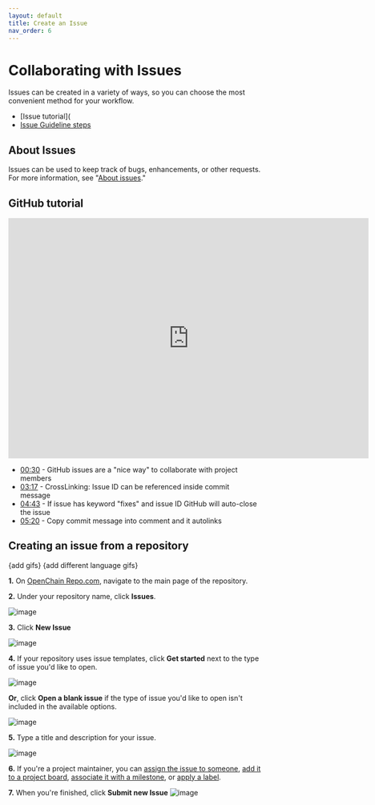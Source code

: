 ```yaml
---
layout: default
title: Create an Issue
nav_order: 6
---
```


<!-- Edit the content below for the workshop in question. Once you're ready to publish, remove the comment characters e.g. "<!--" at the start and end -->

# Collaborating with Issues
Issues can be created in a variety of ways, so you can choose the most convenient method for your workflow.

- [Issue tutorial](
- [Issue Guideline steps](https://openchain-project.github.io/github-training/submit_an_issue.html#creating-an-issue-from-a-repository)

## About Issues
Issues can be used to keep track of bugs, enhancements, or other requests. For more information, see "[About issues](https://docs.github.com/en/issues/tracking-your-work-with-issues/about-issues)."

## GitHub tutorial
<iframe width="719" height="480" src="https://www.youtube.com/embed/TKJ4RdhyB5Y" frameborder="0" allow="accelerometer; autoplay; clipboard-write; encrypted-media; gyroscope; picture-in-picture" allowfullscreen></iframe>

- [00:30](https://www.youtube.com/watch?v=TKJ4RdhyB5Y&t=30s) - GitHub issues are a "nice way" to collaborate with project members
- [03:17](https://www.youtube.com/watch?v=TKJ4RdhyB5Y&t=197s) - CrossLinking: Issue ID can be referenced inside commit message
- [04:43](https://www.youtube.com/watch?v=TKJ4RdhyB5Y&t=283s) - If issue has keyword "fixes" and issue ID GitHub will auto-close the issue
- [05:20](https://www.youtube.com/watch?v=TKJ4RdhyB5Y&t=320s) - Copy commit message into comment and it autolinks

## Creating an issue from a repository

{add gifs}
{add different language gifs} 

**1.** On [OpenChain Repo.com](https://github.com/OpenChain-Project), navigate to the main page of the repository.


**2.** Under your repository name, click **Issues**.

![image](https://user-images.githubusercontent.com/8318213/194263908-7043a8e1-df1d-40a5-b1d1-b54f2016c181.png)

**3.** Click **New Issue**

![image](https://user-images.githubusercontent.com/8318213/194264542-fffe77ef-173e-44d2-853d-7b2edf4ac192.png)

**4.** If your repository uses issue templates, click **Get started** next to the type of issue you'd like to open.

![image](https://user-images.githubusercontent.com/8318213/194265484-6e3de8b0-b305-4af7-9d4d-33ad22a2696f.png)

**Or**, click **Open a blank issue** if the type of issue you'd like to open isn't included in the available options.

![image](https://user-images.githubusercontent.com/8318213/194265676-8313c46f-d77d-4fb2-a00c-cef0c6ca65cd.png)


**5.** Type a title and description for your issue.

![image](https://user-images.githubusercontent.com/8318213/194266138-6d11c69d-db54-4312-b502-af57e1321e24.png)


**6.** If you're a project maintainer, you can [assign the issue to someone](https://docs.github.com/en/articles/assigning-issues-and-pull-requests-to-other-github-users), [add it to a project board](https://docs.github.com/en/articles/adding-issues-and-pull-requests-to-a-project-board/#adding-issues-and-pull-requests-to-a-project-board-from-the-sidebar), [associate it with a milestone](https://docs.github.com/en/articles/associating-milestones-with-issues-and-pull-requests), or [apply a label](https://docs.github.com/en/articles/applying-labels-to-issues-and-pull-requests).


**7.** When you're finished, click **Submit new Issue**
![image](https://user-images.githubusercontent.com/8318213/194266415-52abfa14-6278-47d2-86b2-8ee4fa53eddc.png)

<!--


-->
